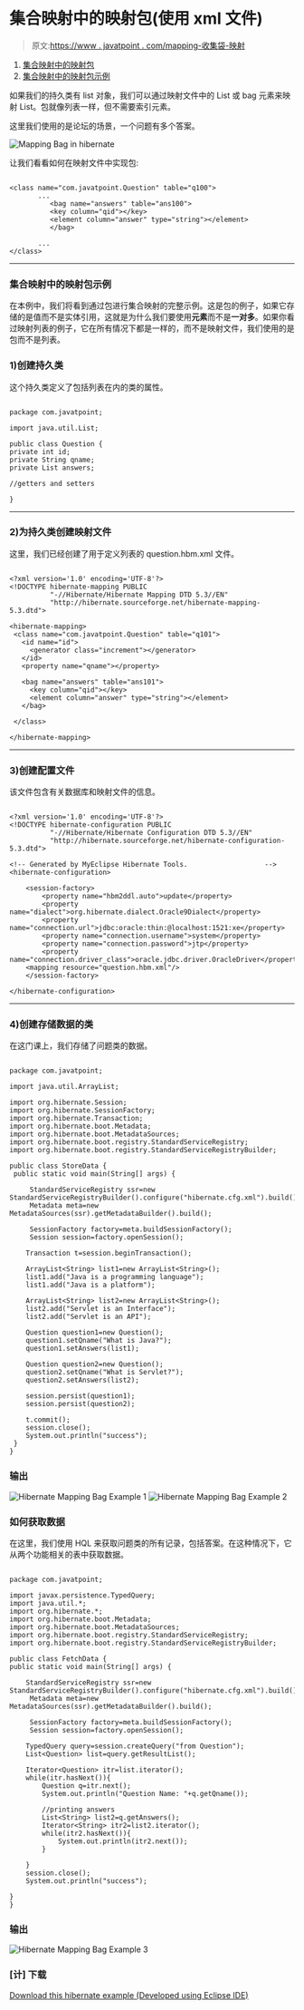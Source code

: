 # 集合映射中的映射包(使用 xml 文件)

> 原文:[https://www . javatpoint . com/mapping-收集袋-映射](https://www.javatpoint.com/mapping-bag-in-collection-mapping)

1.  [集合映射中的映射包](#)
2.  [集合映射中的映射包示例](#ex)

如果我们的持久类有 list 对象，我们可以通过映射文件中的 List 或 bag 元素来映射 List。包就像列表一样，但不需要索引元素。

这里我们使用的是论坛的场景，一个问题有多个答案。

![Mapping Bag in hibernate](../Images/8429a68cc141075f5bb0a95acfa5ee64.png)

让我们看看如何在映射文件中实现包:

```

<class name="com.javatpoint.Question" table="q100">
       ...      
          <bag name="answers" table="ans100">
          <key column="qid"></key>
          <element column="answer" type="string"></element>
          </bag>

       ...
</class>

```

* * *

### 集合映射中的映射包示例

在本例中，我们将看到通过包进行集合映射的完整示例。这是包的例子，如果它存储的是值而不是实体引用，这就是为什么我们要使用**元素**而不是**一对多**。如果你看过映射列表的例子，它在所有情况下都是一样的，而不是映射文件，我们使用的是包而不是列表。

### 1)创建持久类

这个持久类定义了包括列表在内的类的属性。

```

package com.javatpoint;

import java.util.List;

public class Question {
private int id;
private String qname;
private List answers;

//getters and setters

} 
```

* * *

### 2)为持久类创建映射文件

这里，我们已经创建了用于定义列表的 question.hbm.xml 文件。

```

<?xml version='1.0' encoding='UTF-8'?>
<!DOCTYPE hibernate-mapping PUBLIC
          "-//Hibernate/Hibernate Mapping DTD 5.3//EN"
          "http://hibernate.sourceforge.net/hibernate-mapping-5.3.dtd">

<hibernate-mapping>
 <class name="com.javatpoint.Question" table="q101">
   <id name="id">
     <generator class="increment"></generator>
   </id>
   <property name="qname"></property>

   <bag name="answers" table="ans101">
     <key column="qid"></key>
     <element column="answer" type="string"></element>
   </bag>

 </class>

</hibernate-mapping>

```

* * *

### 3)创建配置文件

该文件包含有关数据库和映射文件的信息。

```

<?xml version='1.0' encoding='UTF-8'?>
<!DOCTYPE hibernate-configuration PUBLIC
          "-//Hibernate/Hibernate Configuration DTD 5.3//EN"
          "http://hibernate.sourceforge.net/hibernate-configuration-5.3.dtd">

<!-- Generated by MyEclipse Hibernate Tools.                   -->
<hibernate-configuration>

    <session-factory>
        <property name="hbm2ddl.auto">update</property>
        <property name="dialect">org.hibernate.dialect.Oracle9Dialect</property>
        <property name="connection.url">jdbc:oracle:thin:@localhost:1521:xe</property>
        <property name="connection.username">system</property>
        <property name="connection.password">jtp</property>
        <property name="connection.driver_class">oracle.jdbc.driver.OracleDriver</property>
    <mapping resource="question.hbm.xml"/>
    </session-factory>

</hibernate-configuration>

```

* * *

### 4)创建存储数据的类

在这门课上，我们存储了问题类的数据。

```

package com.javatpoint;  

import java.util.ArrayList;  

import org.hibernate.Session;
import org.hibernate.SessionFactory;
import org.hibernate.Transaction;
import org.hibernate.boot.Metadata;
import org.hibernate.boot.MetadataSources;
import org.hibernate.boot.registry.StandardServiceRegistry;
import org.hibernate.boot.registry.StandardServiceRegistryBuilder;

public class StoreData {  
 public static void main(String[] args) {  

	 StandardServiceRegistry ssr=new StandardServiceRegistryBuilder().configure("hibernate.cfg.xml").build();
	 Metadata meta=new MetadataSources(ssr).getMetadataBuilder().build();

	 SessionFactory factory=meta.buildSessionFactory();
	 Session session=factory.openSession();

    Transaction t=session.beginTransaction();  

    ArrayList<String> list1=new ArrayList<String>();  
    list1.add("Java is a programming language");  
    list1.add("Java is a platform");  

    ArrayList<String> list2=new ArrayList<String>();  
    list2.add("Servlet is an Interface");  
    list2.add("Servlet is an API");  

    Question question1=new Question();  
    question1.setQname("What is Java?");  
    question1.setAnswers(list1);  

    Question question2=new Question();  
    question2.setQname("What is Servlet?");  
    question2.setAnswers(list2);  

    session.persist(question1);  
    session.persist(question2);  

    t.commit();  
    session.close();  
    System.out.println("success");  
 }  
}  

```

### 输出

![Hibernate Mapping Bag Example 1](../Images/3ac8b68eed5e706dd12fd82d825c3e85.png) ![Hibernate Mapping Bag Example 2](../Images/62da243294ff22f040a6c682dbb7db21.png)

### 如何获取数据

在这里，我们使用 HQL 来获取问题类的所有记录，包括答案。在这种情况下，它从两个功能相关的表中获取数据。

```

package com.javatpoint;  

import javax.persistence.TypedQuery;
import java.util.*;
import org.hibernate.*;
import org.hibernate.boot.Metadata;
import org.hibernate.boot.MetadataSources;
import org.hibernate.boot.registry.StandardServiceRegistry;
import org.hibernate.boot.registry.StandardServiceRegistryBuilder;  

public class FetchData {  
public static void main(String[] args) {  

	StandardServiceRegistry ssr=new StandardServiceRegistryBuilder().configure("hibernate.cfg.xml").build();
	 Metadata meta=new MetadataSources(ssr).getMetadataBuilder().build();

	 SessionFactory factory=meta.buildSessionFactory();
	 Session session=factory.openSession();

    TypedQuery query=session.createQuery("from Question");  
    List<Question> list=query.getResultList();  

    Iterator<Question> itr=list.iterator();  
    while(itr.hasNext()){  
        Question q=itr.next();  
        System.out.println("Question Name: "+q.getQname());  

        //printing answers  
        List<String> list2=q.getAnswers();  
        Iterator<String> itr2=list2.iterator();  
        while(itr2.hasNext()){  
            System.out.println(itr2.next());  
        }  

    }  
    session.close();  
    System.out.println("success");  

}  
}  

```

### 输出

![Hibernate Mapping Bag Example 3](../Images/d55af98fe0bbd7172946f21bf31c94b0.png)

### [计] 下载

[Download this hibernate example (Developed using Eclipse IDE)](src/hb/mappingbag.zip)